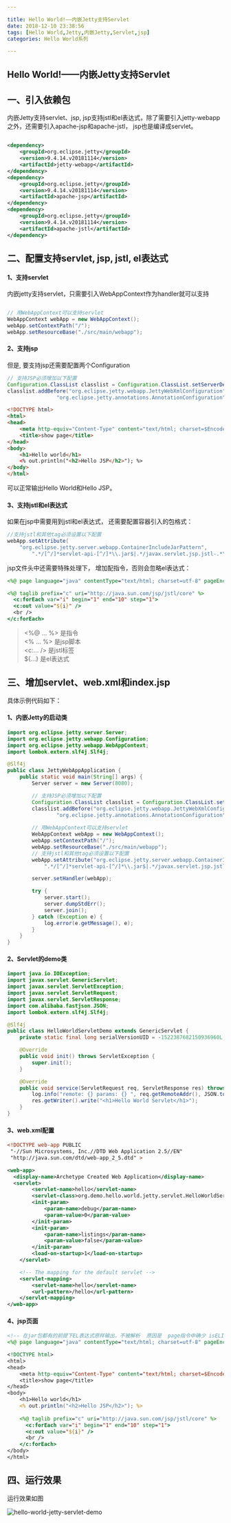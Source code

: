 ```yaml
---

title: Hello World!——内嵌Jetty支持Servlet
date: 2018-12-10 23:38:56
tags: [Hello World,Jetty,内嵌Jetty,Servlet,jsp]
categories: Hello World系列

---
```


Hello World!——内嵌Jetty支持Servlet
----------------------------------


## 一、引入依赖包

内嵌Jetty支持servlet、jsp, jsp支持jstl和el表达式，除了需要引入jetty-webapp之外，还需要引入apache-jsp和apache-jstl， jsp也是编译成servlet。 


```xml

<dependency>
	<groupId>org.eclipse.jetty</groupId>
	<version>9.4.14.v20181114</version>
	<artifactId>jetty-webapp</artifactId>
</dependency>
<dependency>
	<groupId>org.eclipse.jetty</groupId>
	<version>9.4.14.v20181114</version>
	<artifactId>apache-jsp</artifactId>
</dependency>
<dependency>
	<groupId>org.eclipse.jetty</groupId>
	<version>9.4.14.v20181114</version>
	<artifactId>apache-jstl</artifactId>
</dependency>

```

## 二、配置支持servlet, jsp, jstl, el表达式

#### 1、支持servlet 

内嵌jetty支持servlet，只需要引入WebAppContext作为handler就可以支持

```java

// 用WebAppContext可以支持servlet
WebAppContext webApp = new WebAppContext();
webApp.setContextPath("/");
webApp.setResourceBase("./src/main/webapp");

```

#### 2、支持jsp 

但是, 要支持jsp还需要配置两个Configuration

```java
// 支持JSP必须增加以下配置
Configuration.ClassList classlist = Configuration.ClassList.setServerDefault(server);
classlist.addBefore("org.eclipse.jetty.webapp.JettyWebXmlConfiguration",
				"org.eclipse.jetty.annotations.AnnotationConfiguration");

```

```html 
<!DOCTYPE html>
<html>
<head>
    <meta http-equiv="Content-Type" content="text/html; charset=$Encode">
    <title>show page</title>
</head>
<body>
	<h1>Hello world</h1>
    <% out.println("<h2>Hello JSP</h2>"); %>
</body>
</html>
```

可以正常输出Hello World和Hello JSP。 

#### 3、支持jstl和el表达式

如果在jsp中需要用到jstl和el表达式， 还需要配置容器引入的包格式：


```java
//支持jstl和其他tag必须设置以下配置
webApp.setAttribute(
    "org.eclipse.jetty.server.webapp.ContainerIncludeJarPattern",
        ".*/[^/]*servlet-api-[^/]*\\.jar$|.*/javax.servlet.jsp.jstl-.*\\.jar$|.*/[^/]*taglibs.*\\.jar$" );

```

jsp文件头中还需要特殊处理下， 增加配指令，否则会忽略el表达式： 

```jsp
<%@ page language="java" contentType="text/html; charset=utf-8" pageEncoding="utf-8" isELIgnored="false" %>

```


```jsp
<%@ taglib prefix="c" uri="http://java.sun.com/jsp/jstl/core" %> 
  <c:forEach var="i" begin="1" end="10" step="1">
  <c:out value="${i}" />
  <br />
</c:forEach>
```

> <%@ ... %> 是指令 <br/>
> <% ... %> 是jsp脚本 <br/>
> <c:... /> 是jstl标签 <br/>
> ${...} 是el表达式 


## 三、增加servlet、web.xml和index.jsp 

具体示例代码如下： 

#### 1、内嵌Jetty的启动类

```java
import org.eclipse.jetty.server.Server;
import org.eclipse.jetty.webapp.Configuration;
import org.eclipse.jetty.webapp.WebAppContext;
import lombok.extern.slf4j.Slf4j;

@Slf4j
public class JettyWebAppApplication {
	public static void main(String[] args) {
		Server server = new Server(8080);

		// 支持JSP必须增加以下配置
		Configuration.ClassList classlist = Configuration.ClassList.setServerDefault(server);
		classlist.addBefore("org.eclipse.jetty.webapp.JettyWebXmlConfiguration",
				"org.eclipse.jetty.annotations.AnnotationConfiguration");
		
		// 用WebAppContext可以支持servlet
		WebAppContext webApp = new WebAppContext();
		webApp.setContextPath("/");
		webApp.setResourceBase("./src/main/webapp");
		// 支持jstl和其他tag必须设置以下配置
		webApp.setAttribute("org.eclipse.jetty.server.webapp.ContainerIncludeJarPattern",
			".*/[^/]*servlet-api-[^/]*\\.jar$|.*/javax.servlet.jsp.jstl-.*\\.jar$|.*/[^/]*taglibs.*\\.jar$");

		server.setHandler(webApp);

		try {
			server.start();
			server.dumpStdErr();
			server.join();
		} catch (Exception e) {
			log.error(e.getMessage(), e);
		}
	}
}
```

#### 2、Servlet的demo类

```java
import java.io.IOException;
import javax.servlet.GenericServlet;
import javax.servlet.ServletException;
import javax.servlet.ServletRequest;
import javax.servlet.ServletResponse;
import com.alibaba.fastjson.JSON;
import lombok.extern.slf4j.Slf4j;

@Slf4j
public class HelloWorldServletDemo extends GenericServlet {
	private static final long serialVersionUID = -1522387682150936960L;

	@Override
	public void init() throws ServletException {
		super.init();
	}

	@Override
	public void service(ServletRequest req, ServletResponse res) throws ServletException, IOException {
		log.info("remote: {} params: {} ", req.getRemoteAddr(), JSON.toJSONString(req.getParameterMap()));
		res.getWriter().write("<h1>Hello World Servlet</h1>");
	}
}
```

#### 3、web.xml配置

```xml
<!DOCTYPE web-app PUBLIC
 "-//Sun Microsystems, Inc.//DTD Web Application 2.5//EN"
 "http://java.sun.com/dtd/web-app_2_5.dtd" >

<web-app>
  <display-name>Archetype Created Web Application</display-name>
  <servlet>
        <servlet-name>hello</servlet-name>
        <servlet-class>org.demo.hello.world.jetty.servlet.HelloWorldServletDemo</servlet-class>
        <init-param>
            <param-name>debug</param-name>
            <param-value>0</param-value>
        </init-param>
        <init-param>
            <param-name>listings</param-name>
            <param-value>false</param-value>
        </init-param>
        <load-on-startup>1</load-on-startup>
    </servlet>

 	<!-- The mapping for the default servlet -->
    <servlet-mapping>
        <servlet-name>hello</servlet-name>
        <url-pattern>/hello</url-pattern>
    </servlet-mapping>
</web-app>
```

#### 4、jsp页面

```jsp
<!-- 在jar包都有的前提下EL表达式原样输出，不被解析  原因是  page指令中确少 isELIgnored="false" servlet3.0默认关闭了el表达式的解析 -->
<%@ page language="java" contentType="text/html; charset=utf-8" pageEncoding="utf-8" isELIgnored="false" %>

<!DOCTYPE html>
<html>
<head>
    <meta http-equiv="Content-Type" content="text/html; charset=$Encode">
    <title>show page</title>
</head>
<body>
	<h1>Hello world</h1>
    <% out.println("<h2>Hello JSP</h2>"); %>
    
    <%@ taglib prefix="c" uri="http://java.sun.com/jsp/jstl/core" %> 
	  <c:forEach var="i" begin="1" end="10" step="1">
      <c:out value="${i}" />
      <br />
    </c:forEach>
</body>
</html>
```

## 四、运行效果

运行效果如图

![hello-world-jetty-servlet-demo](hello-world-embedding-jetty-servlet/hello-world-jetty-servlet-demo.png)